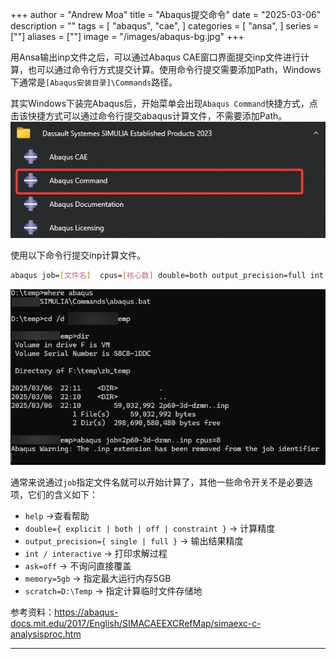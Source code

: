 +++
author = "Andrew Moa"
title = "Abaqus提交命令"
date = "2025-03-06"
description = ""
tags = [
    "abaqus",
    "cae",
]
categories = [
    "ansa",
]
series = [""]
aliases = [""]
image = "/images/abaqus-bg.jpg"
+++

用Ansa输出inp文件之后，可以通过Abaqus CAE窗口界面提交inp文件进行计算，也可以通过命令行方式提交计算。使用命令行提交需要添加Path，Windows下通常是`[Abaqus安装目录]\Commands`路径。

其实Windows下装完Abaqus后，开始菜单会出现`Abaqus Command`快捷方式，点击该快捷方式可以通过命令行提交abaqus计算文件，不需要添加Path。
![a6ed3616d120e0eeb3087d0596b3cb2b.png](./images/a6ed3616d120e0eeb3087d0596b3cb2b.png)

使用以下命令行提交inp计算文件。
```Bash
abaqus job=[文件名]  cpus=[核心数] double=both output_precision=full int ask=off
```
![c410e740fc2aa52bde5adab8a2d1d217.png](./images/c410e740fc2aa52bde5adab8a2d1d217.png)

通常来说通过`job`指定文件名就可以开始计算了，其他一些命令开关不是必要选项，它们的含义如下：
- `help` →查看帮助
- `double={ explicit | both | off | constraint }` → 计算精度
- `output_precision={ single | full }` → 输出结果精度
- `int / interactive` → 打印求解过程
- `ask=off` → 不询问直接覆盖
- `memory=5gb` → 指定最大运行内存5GB
- `scratch=D:\Temp` → 指定计算临时文件存储地

参考资料：https://abaqus-docs.mit.edu/2017/English/SIMACAEEXCRefMap/simaexc-c-analysisproc.htm

---

